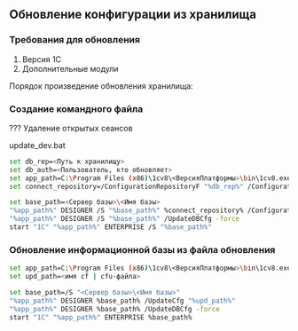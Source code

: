## Обновление конфигурации из хранилища

### Требования для обновления

1. Версия 1С
2. Дополнительные модули


Порядок произведение обновления хранилища:

### Создание командного файла 

??? Удаление открытых сеансов

update_dev.bat

```bash
set db_rep=<Путь к хранилищу>
set db_auth=<Пользователь, кто обновляет>
set app_path=C:\Program Files (x86)\1cv8\<ВерсияПлатформы>\bin\1cv8.exe
set connect_repository=/ConfigurationRepositoryF "%db_rep%" /ConfigurationRepositoryN "%db_auth%" /ConfigurationRepositoryP "%db_auth%"

set base_path=<Сервер базы>\<Имя базы>
"%app_path%" DESIGNER /S "%base_path%" %connect_repository% /ConfigurationRepositoryUpdateCfg -force
"%app_path%" DESIGNER /S "%base_path%" /UpdateDBCfg -force
start "1C" "%app_path%" ENTERPRISE /S "%base_path%"
```

### Обновление информационной базы из файла обновления

```bash
set app_path=C:\Program Files (x86)\1cv8\<ВерсияПлатформы>\bin\1cv8.exe
set upd_path=<имя cf | cfu-файла>

set base_path=/S "<Сервер базы>\<Имя базы>"
"%app_path%" DESIGNER %base_path% /UpdateCfg "%upd_path%"
"%app_path%" DESIGNER %base_path% /UpdateDBCfg -force
start "1C" "%app_path%" ENTERPRISE %base_path%

```

